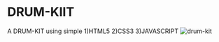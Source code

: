# DRUM-KIIT
A DRUM-KIT using simple 1)HTML5 2)CSS3 3)JAVASCRIPT
![drum-kit](https://user-images.githubusercontent.com/77532001/115952065-b24eef80-a501-11eb-9007-f6a5553512e2.JPG)
